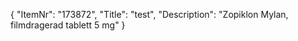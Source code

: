 {
  "ItemNr": "173872",
  "Title": "test",
  "Description": "Zopiklon Mylan, filmdragerad tablett 5 mg"
}